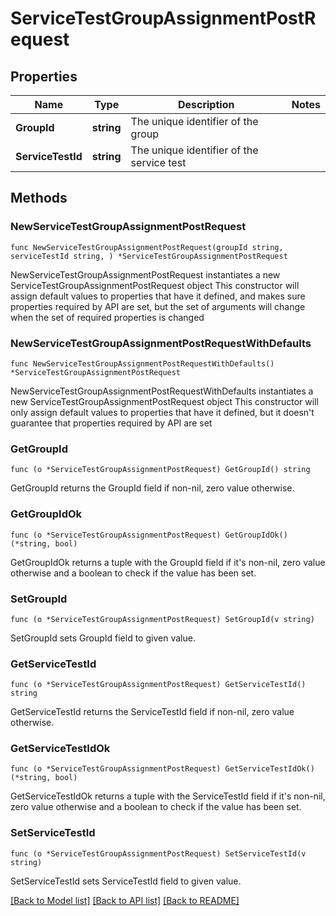 # ServiceTestGroupAssignmentPostRequest

## Properties

Name | Type | Description | Notes
------------ | ------------- | ------------- | -------------
**GroupId** | **string** | The unique identifier of the group | 
**ServiceTestId** | **string** | The unique identifier of the service test | 

## Methods

### NewServiceTestGroupAssignmentPostRequest

`func NewServiceTestGroupAssignmentPostRequest(groupId string, serviceTestId string, ) *ServiceTestGroupAssignmentPostRequest`

NewServiceTestGroupAssignmentPostRequest instantiates a new ServiceTestGroupAssignmentPostRequest object
This constructor will assign default values to properties that have it defined,
and makes sure properties required by API are set, but the set of arguments
will change when the set of required properties is changed

### NewServiceTestGroupAssignmentPostRequestWithDefaults

`func NewServiceTestGroupAssignmentPostRequestWithDefaults() *ServiceTestGroupAssignmentPostRequest`

NewServiceTestGroupAssignmentPostRequestWithDefaults instantiates a new ServiceTestGroupAssignmentPostRequest object
This constructor will only assign default values to properties that have it defined,
but it doesn't guarantee that properties required by API are set

### GetGroupId

`func (o *ServiceTestGroupAssignmentPostRequest) GetGroupId() string`

GetGroupId returns the GroupId field if non-nil, zero value otherwise.

### GetGroupIdOk

`func (o *ServiceTestGroupAssignmentPostRequest) GetGroupIdOk() (*string, bool)`

GetGroupIdOk returns a tuple with the GroupId field if it's non-nil, zero value otherwise
and a boolean to check if the value has been set.

### SetGroupId

`func (o *ServiceTestGroupAssignmentPostRequest) SetGroupId(v string)`

SetGroupId sets GroupId field to given value.


### GetServiceTestId

`func (o *ServiceTestGroupAssignmentPostRequest) GetServiceTestId() string`

GetServiceTestId returns the ServiceTestId field if non-nil, zero value otherwise.

### GetServiceTestIdOk

`func (o *ServiceTestGroupAssignmentPostRequest) GetServiceTestIdOk() (*string, bool)`

GetServiceTestIdOk returns a tuple with the ServiceTestId field if it's non-nil, zero value otherwise
and a boolean to check if the value has been set.

### SetServiceTestId

`func (o *ServiceTestGroupAssignmentPostRequest) SetServiceTestId(v string)`

SetServiceTestId sets ServiceTestId field to given value.



[[Back to Model list]](../README.md#documentation-for-models) [[Back to API list]](../README.md#documentation-for-api-endpoints) [[Back to README]](../README.md)


